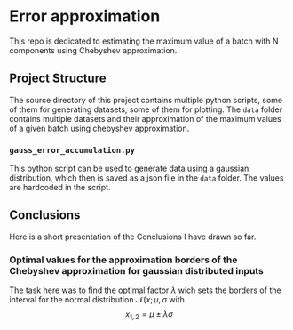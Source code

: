 # Error approximation

This repo is dedicated to estimating the maximum value of a batch with N components using Chebyshev approximation.

## Project Structure
The source directory of this project contains multiple python scripts, some of them for generating datasets, some of them for plotting. The `data` folder contains multiple
datasets and their approximation of the maximum values of a given batch using chebyshev approximation.

### `gauss_error_accumulation.py`
This python script can be used to generate data using a gaussian distribution, which then is saved as a json file in the `data` folder. The values are hardcoded in the script.

## Conclusions
Here is a short presentation of the Conclusions I have drawn so far.

### Optimal values for the approximation borders of the Chebyshev approximation for gaussian distributed inputs
The task here was to find the optimal factor $\lambda$ wich sets the borders of the interval for the normal distribution $\mathcal{N}(x; \mu, \sigma$ with
$$
x_{1,2} = \mu \pm \lambda \sigma
$$

